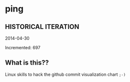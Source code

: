 # ping

## HISTORICAL ITERATION
2014-04-30

Incremented: 697

## What is this?? 
Linux skills to hack the github commit visualization chart `;-)`
